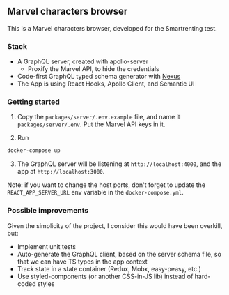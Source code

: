 ## Marvel characters browser

This is a Marvel characters browser, developed for the Smartrenting test.

### Stack

* A GraphQL server, created with apollo-server
    * Proxify the Marvel API, to hide the credentials
* Code-first GraphQL typed schema generator with [Nexus](https://nexus.js.org/)
* The App is using React Hooks, Apollo Client, and Semantic UI

### Getting started

1. Copy the `packages/server/.env.example` file, and name it `packages/server/.env`. Put the Marvel API keys in it.

2. Run

```bash
docker-compose up
```

3. The GraphQL server will be listening at `http://localhost:4000`, and the app at `http://localhost:3000`.

Note: if you want to change the host ports, don't forget to update the `REACT_APP_SERVER_URL` env variable in the `docker-compose.yml`.

### Possible improvements

Given the simplicity of the project, I consider this would have been overkill, but:

* Implement unit tests
* Auto-generate the GraphQL client, based on the server schema file, so that we can have TS types in the app context
* Track state in a state container (Redux, Mobx, easy-peasy, etc.)
* Use styled-components (or another CSS-in-JS lib) instead of hard-coded styles
